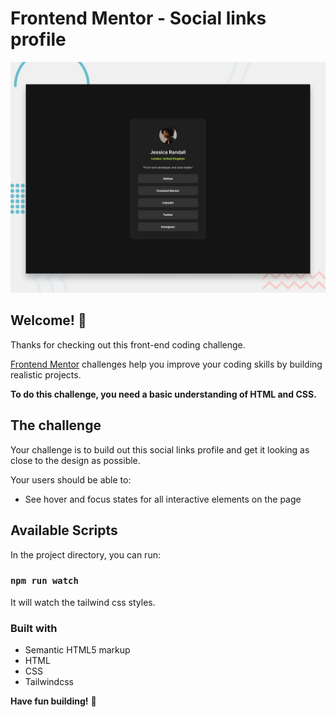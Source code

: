 # Frontend Mentor - Social links profile

![Design preview for the Social links profile coding challenge](./design/desktop-preview.jpg)

## Welcome! 👋

Thanks for checking out this front-end coding challenge.

[Frontend Mentor](https://www.frontendmentor.io) challenges help you improve your coding skills by building realistic projects.

**To do this challenge, you need a basic understanding of HTML and CSS.**

## The challenge

Your challenge is to build out this social links profile and get it looking as close to the design as possible.

Your users should be able to:

- See hover and focus states for all interactive elements on the page

## Available Scripts

In the project directory, you can run:

### `npm run watch`

It will watch the tailwind css styles.

### Built with

- Semantic HTML5 markup
- HTML
- CSS
- Tailwindcss

**Have fun building!** 🚀
